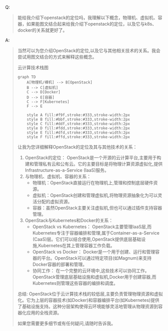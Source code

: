 Q:

> 能给我介绍下openstack的定位吗，我理解以下概念，物理机、虚拟机、容器，如果能图文结合起来给我介绍下openstack的定位，以及它与k8s、docker的关系就更好了。

A:

> 当然可以为您介绍OpenStack的定位,以及它与其他相关技术的关系。我会尝试用图文结合的方式来解释这些概念。
>
> 云计算技术栈图
>
> ```mermaid
> graph TD
>     A[物理机/裸机] --> B[OpenStack]
>     B --> C[虚拟机]
>     C --> D[Docker]
>     D --> E[容器]
>     C --> F[Kubernetes]
>     F --> E
>   
>     style A fill:#f9f,stroke:#333,stroke-width:2px
>     style B fill:#bbf,stroke:#333,stroke-width:2px
>     style C fill:#ddf,stroke:#333,stroke-width:2px
>     style D fill:#fdd,stroke:#333,stroke-width:2px
>     style E fill:#dfd,stroke:#333,stroke-width:2px
>     style F fill:#ffd,stroke:#333,stroke-width:2px
> ```
> 让我为您详细解释OpenStack的定位及其与其他技术的关系：
>
> 1. OpenStack的定位：
>    OpenStack是一个开源的云计算平台,主要用于构建和管理私有云和公有云。它的主要目标是将物理计算资源虚拟化,提供Infrastructure-as-a-Service (IaaS)服务。
> 2. 与物理机、虚拟机、容器的关系：
>    * 物理机：OpenStack直接运行在物理机上,管理和控制底层硬件资源。
>    * 虚拟机：OpenStack创建和管理虚拟机,将物理资源抽象化为可以灵活分配的虚拟资源。
>    * 容器：虽然OpenStack主要关注虚拟机,但也可以通过插件支持容器管理。
> 3. OpenStack与Kubernetes和Docker的关系：
>    * OpenStack vs Kubernetes：
>      OpenStack主要管理IaaS层,而Kubernetes专注于容器编排和管理,属于Container-as-a-Service (CaaS)层。它们可以结合使用,OpenStack提供底层基础设施,Kubernetes在其上管理容器工作负载。
>    * OpenStack vs Docker：
>      Docker是一个用于创建、运行和管理容器的平台。OpenStack可以通过特定项目(如Magnum)来支持Docker容器的部署和管理。
>    * 协同工作：
>      在一个完整的云环境中,这些技术可以协同工作。OpenStack管理底层基础设施和虚拟机,Docker用于创建容器,而Kubernetes则管理这些容器的编排和调度。
>
> 总结:
> OpenStack位于云计算技术栈的较低层,主要负责管理物理资源和虚拟化。它为上层的容器技术(如Docker)和容器编排平台(如Kubernetes)提供了基础设施支持。这种分层架构使得云环境能够灵活地管理从物理资源到容器化应用的全栈资源。
>
> 如果您需要更多细节或有任何疑问,请随时告诉我。
>
